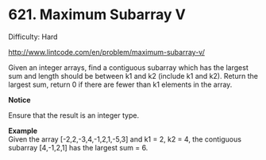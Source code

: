 # 621. Maximum Subarray V

Difficulty: Hard

http://www.lintcode.com/en/problem/maximum-subarray-v/

Given an integer arrays, find a contiguous subarray which has the largest sum and length should be between k1 and k2 (include k1 and k2).
Return the largest sum, return 0 if there are fewer than k1 elements in the array.

**Notice**  

Ensure that the result is an integer type.

**Example**  
Given the array [-2,2,-3,4,-1,2,1,-5,3] and k1 = 2, k2 = 4, the contiguous subarray [4,-1,2,1] has the largest sum = 6.
